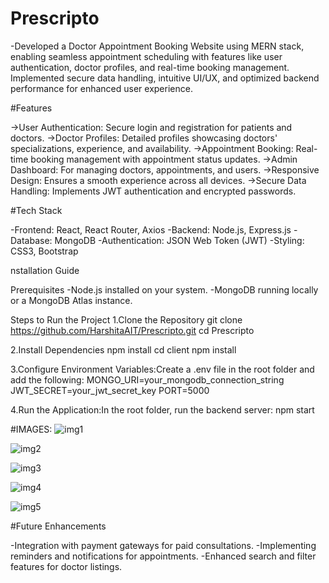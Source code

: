 # Prescripto
-Developed a Doctor Appointment Booking Website using MERN stack, enabling seamless appointment scheduling with features like user authentication, doctor profiles, and real-time booking management. Implemented secure data handling, intuitive UI/UX, and optimized backend performance for enhanced user experience.

#Features

->User Authentication: Secure login and registration for patients and doctors.
->Doctor Profiles: Detailed profiles showcasing doctors' specializations, experience, and availability.
->Appointment Booking: Real-time booking management with appointment status updates.
->Admin Dashboard: For managing doctors, appointments, and users.
->Responsive Design: Ensures a smooth experience across all devices.
->Secure Data Handling: Implements JWT authentication and encrypted passwords.


#Tech Stack

-Frontend: React, React Router, Axios
-Backend: Node.js, Express.js
-Database: MongoDB
-Authentication: JSON Web Token (JWT)
-Styling: CSS3, Bootstrap

nstallation Guide

Prerequisites
-Node.js installed on your system.
-MongoDB running locally or a MongoDB Atlas instance.

Steps to Run the Project
1.Clone the Repository
    git clone https://github.com/HarshitaAIT/Prescripto.git
    cd Prescripto

2.Install Dependencies
    npm install
    cd client
    npm install

3.Configure Environment Variables:Create a .env file in the root folder and add the following:
   MONGO_URI=your_mongodb_connection_string
   JWT_SECRET=your_jwt_secret_key
   PORT=5000

4.Run the Application:In the root folder, run the backend server:
   npm start


#IMAGES:
![img1](https://github.com/user-attachments/assets/5f7d2378-df2c-4abb-a13a-8a70728e750a)

![img2](https://github.com/user-attachments/assets/6a0ae82c-8404-40b6-a96d-224d693f5712)

![img3](https://github.com/user-attachments/assets/daf032b0-0bc5-45cc-9d4e-9b71d273aaed)

![img4](https://github.com/user-attachments/assets/9f856d75-9440-493a-aa34-6d565a4147c3)

![img5](https://github.com/user-attachments/assets/79a9b190-fe06-4a23-b200-a45ff4f123b3)

#Future Enhancements

-Integration with payment gateways for paid consultations.
-Implementing reminders and notifications for appointments.
-Enhanced search and filter features for doctor listings.



   
   


    







    
